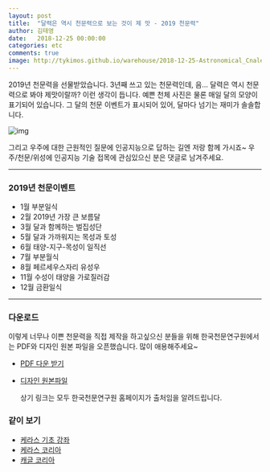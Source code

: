```yaml
---
layout: post
title:  "달력은 역시 천문력으로 보는 것이 제 맛 - 2019 천문력"
author: 김태영
date:   2018-12-25 00:00:00
categories: etc
comments: true
image: http://tykimos.github.io/warehouse/2018-12-25-Astronomical_Cnalender_2019_title.jpg
---
```


2019년 천문력을 선물받았습니다. 3년째 쓰고 있는 천문력인데, 음... 달력은 역시 천문력으로 봐야 제맛이랄까? 이런 생각이 듭니다. 예쁜 천체 사진은 물론 매일 달의 모양이 표기되어 있습니다. 그 달의 천문 이벤트가 표시되어 있어, 달마다 넘기는 재미가 솔솔합니다. 

![img](http://tykimos.github.io/warehouse/2018-12-25-Astronomical_Cnalender_2019_title.jpg)

그리고 우주에 대한 근원적인 질문에 인공지능으로 답하는 길엔 저랑 함께 가시죠~ 우주/천문/위성에 인공지능 기술 접목에 관심있으신 분은 댓글로 남겨주세요.

---
### 2019년 천문이벤트

* 1월 부분일식
* 2월 2019년 가장 큰 보름달
* 3월 달과 함께하는 벌집성단
* 5월 달과 가까워지는 목성과 토성
* 6월 태양-지구-목성이 일직선
* 7월 부분월식
* 8월 페르세우스자리 유성우
* 11월 수성이 태양을 가로질러감
* 12월 금환일식

---
### 다운로드

이렇게 너무나 이쁜 천문력을 직접 제작을 하고싶으신 분들을 위해 한국천문연구원에서는 PDF와 디자인 원본 파일을 오픈했습니다. 많이 애용해주세요~

* [PDF 다운 받기](https://www.kasi.re.kr/resources/htmlconverter_skin/doc.html?fn=1544698973289_1.pdf&rs=/file/htmlconverter_preview)
* [디자인 원본파일](https://www.kasi.re.kr/kor/publication/post/notice/10751)

    상기 링크는 모두 한국천문연구원 홈페이지가 출처임을 알려드립니다.
    
### 같이 보기

* [케라스 기초 강좌](https://tykimos.github.io/lecture/)
* [케라스 코리아](https://www.facebook.com/groups/KerasKorea/)
* [캐글 코리아](https://www.facebook.com/groups/KaggleKoreaOpenGroup/)